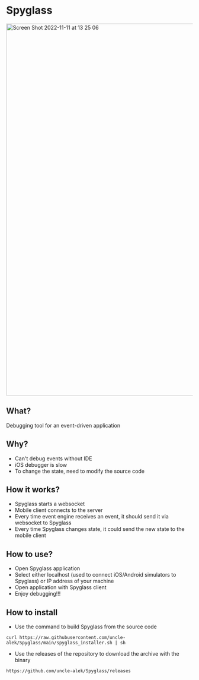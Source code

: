 # Spyglass

<img width="1002" alt="Screen Shot 2022-11-11 at 13 25 06" src="https://user-images.githubusercontent.com/12128692/201277176-7159683f-cdab-4c4a-8f50-d7f3a2936af2.png">

## What?
Debugging tool for an event-driven application  
  
## Why?
* Can't debug events without IDE 
* iOS debugger is slow
* To change the state, need to modify the source code 

## How it works?
* Spyglass starts a websocket 
* Mobile client connects to the server
* Every time event engine receives an event, it should send it via websocket to Spyglass 
* Every time Spyglass changes state, it could send the new state to the mobile client 

## How to use?
* Open Spyglass application 
* Select either localhost (used to connect iOS/Android simulators to Spyglass) or IP address of your machine
* Open application with Spyglass client
* Enjoy debugging!!!

## How to install
* Use the command to build Spyglass from the source code
```
curl https://raw.githubusercontent.com/uncle-alek/Spyglass/main/spyglass_installer.sh | sh
```
* Use the releases of the repository to download the archive with the binary
```
https://github.com/uncle-alek/Spyglass/releases
```
